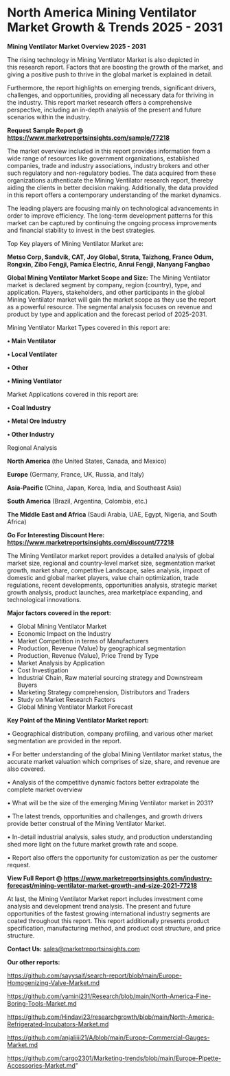 # North America Mining Ventilator Market Growth & Trends 2025 - 2031

<Strong> Mining Ventilator Market Overview 2025 - 2031</strong>

The rising technology in Mining Ventilator Market is also depicted in this research report. Factors that are boosting the growth of the market, and giving a positive push to thrive in the global market is explained in detail.

Furthermore, the report highlights on emerging trends, significant drivers, challenges, and opportunities, providing all necessary data for thriving in the industry. This report market research offers a comprehensive perspective, including an in-depth analysis of the present and future scenarios within the industry.

<strong>Request Sample Report @ <a href=https://www.marketreportsinsights.com/sample/77218>https://www.marketreportsinsights.com/sample/77218</a></strong>

The market overview included in this report provides information from a wide range of resources like government organizations, established companies, trade and industry associations, industry brokers and other such regulatory and non-regulatory bodies. The data acquired from these organizations authenticate the Mining Ventilator research report, thereby aiding the clients in better decision making. Additionally, the data provided in this report offers a contemporary understanding of the market dynamics.

The leading players are focusing mainly on technological advancements in order to improve efficiency. The long-term development patterns for this market can be captured by continuing the ongoing process improvements and financial stability to invest in the best strategies.

Top Key players of Mining Ventilator Market are:

<strong>Metso Corp, Sandvik, CAT, Joy Global, Strata, Taizhong, France Odum, Rongxin, Zibo Fengji, Pamica Electric, Anrui Fengji, Nanyang Fangbao</strong>

<strong><b>Global Mining Ventilator Market Scope and Size:</b></strong>
The Mining Ventilator market is declared segment by company, region (country), type, and application. Players, stakeholders, and other participants in the global Mining Ventilator market will gain the market scope as they use the report as a powerful resource. The segmental analysis focuses on revenue and product by type and application and the forecast period of 2025-2031.

Mining Ventilator Market Types covered in this report are:

<strong>• Main Ventilator

• Local Ventilater

• Other

• Mining Ventilator</strong>

Market Applications covered in this report are:

<strong>• Coal Industry

• Metal Ore Industry

• Other Industry</strong> 

Regional Analysis

<strong>North America</strong> (the United States, Canada, and Mexico)

<strong>Europe</strong> (Germany, France, UK, Russia, and Italy)

<strong>Asia-Pacific</strong> (China, Japan, Korea, India, and Southeast Asia)

<strong>South America</strong> (Brazil, Argentina, Colombia, etc.)

<strong>The Middle East and Africa</strong> (Saudi Arabia, UAE, Egypt, Nigeria, and South Africa)

<strong>Go For Interesting Discount Here: <a href=https://www.marketreportsinsights.com/discount/77218>https://www.marketreportsinsights.com/discount/77218</a></strong>

The Mining Ventilator market report provides a detailed analysis of global market size, regional and country-level market size, segmentation market growth, market share, competitive Landscape, sales analysis, impact of domestic and global market players, value chain optimization, trade regulations, recent developments, opportunities analysis, strategic market growth analysis, product launches, area marketplace expanding, and technological innovations.

<strong><b>Major factors covered in the report:</b></strong>
<ul>
  <li>Global Mining Ventilator Market </li>
  <li>Economic Impact on the Industry</li>
  <li>Market Competition in terms of Manufacturers</li>
  <li>Production, Revenue (Value) by geographical segmentation</li>
  <li>Production, Revenue (Value), Price Trend by Type</li>
  <li>Market Analysis by Application</li>
  <li>Cost Investigation</li>
  <li>Industrial Chain, Raw material sourcing strategy and Downstream Buyers</li>
  <li>Marketing Strategy comprehension, Distributors and Traders</li>
  <li>Study on Market Research Factors</li>
  <li>Global Mining Ventilator Market Forecast</li>
</ul>

<strong><b>Key Point of the Mining Ventilator Market report:</b></strong>

• Geographical distribution, company profiling, and various other market segmentation are provided in the report.

• For better understanding of the global Mining Ventilator market status, the accurate market valuation which comprises of size, share, and revenue are also covered.

• Analysis of the competitive dynamic factors better extrapolate the complete market overview

• What will be the size of the emerging Mining Ventilator market in 2031?

• The latest trends, opportunities and challenges, and growth drivers provide better construal of the Mining Ventilator Market.

• In-detail industrial analysis, sales study, and production understanding shed more light on the future market growth rate and scope.

• Report also offers the opportunity for customization as per the customer request.

<strong><b>View Full Report @ <a href=https://www.marketreportsinsights.com/industry-forecast/mining-ventilator-market-growth-and-size-2021-77218>https://www.marketreportsinsights.com/industry-forecast/mining-ventilator-market-growth-and-size-2021-77218</a></b></strong>


At last, the Mining Ventilator Market report includes investment come analysis and development trend analysis. The present and future opportunities of the fastest growing international industry segments are coated throughout this report. This report additionally presents product specification, manufacturing method, and product cost structure, and price structure.

<strong>Contact Us:</strong>
sales@marketreportsinsights.com

<strong>Our other reports:</strong>

<a href=https://github.com/sayysaif/search-report/blob/main/Europe-Homogenizing-Valve-Market.md>https://github.com/sayysaif/search-report/blob/main/Europe-Homogenizing-Valve-Market.md</a>

<a href=https://github.com/yamini231/Research/blob/main/North-America-Fine-Boring-Tools-Market.md>https://github.com/yamini231/Research/blob/main/North-America-Fine-Boring-Tools-Market.md</a>

<a href=https://github.com/Hindavi23/researchgrowth/blob/main/North-America-Refrigerated-Incubators-Market.md>https://github.com/Hindavi23/researchgrowth/blob/main/North-America-Refrigerated-Incubators-Market.md</a>

<a href=https://github.com/anjaliiii21/A/blob/main/Europe-Commercial-Gauges-Market.md>https://github.com/anjaliiii21/A/blob/main/Europe-Commercial-Gauges-Market.md</a>

<a href=https://github.com/cargo2301/Marketing-trends/blob/main/Europe-Pipette-Accessories-Market.md>https://github.com/cargo2301/Marketing-trends/blob/main/Europe-Pipette-Accessories-Market.md</a>"
